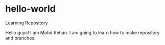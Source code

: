 # hello-world
Learning Repository

Hello guys!
I am Mohd Rehan. I am going to learn how to make repository and branches.
